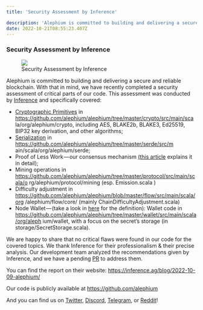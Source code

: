 ```yaml
---
title: 'Security Assessment by Inference'

description: 'Alephium is committed to building and delivering a secure and reliable blockchain. With that in mind, we have recently completed a security…'
date: 2022-10-21T08:55:23.407Z
---
```


### Security Assessment by Inference

<figure id="2c69" class="graf graf--figure graf-after--h3">
<img src="https://cdn-images-1.medium.com/max/800/1*KQRVW_KbI_dXN3R5C_PR_A.jpeg" class="graf-image" data-image-id="1*KQRVW_KbI_dXN3R5C_PR_A.jpeg" data-width="1024" data-height="576" data-is-featured="true" />
<figcaption>Security Assessment by Inference</figcaption>
</figure>

Alephium is committed to building and delivering a secure and reliable blockchain. With that in mind, we have recently completed a security assessment of critical parts of our code. This assessment was conducted by <a href="https://inference.ag/" class="markup--anchor markup--p-anchor" data-href="https://inference.ag/" rel="noopener" target="_blank">Inference</a> and specifically covered:

- <span id="2e97"><a href="https://en.wikipedia.org/wiki/Cryptographic_primitive" class="markup--anchor markup--li-anchor" data-href="https://en.wikipedia.org/wiki/Cryptographic_primitive" rel="noopener" target="_blank">Cryptographic Primitives</a> in <a href="https://github.com/alephium/alephium/tree/master/crypto/src/main/sca" class="markup--anchor markup--li-anchor" data-href="https://github.com/alephium/alephium/tree/master/crypto/src/main/sca" rel="noopener" target="_blank">https://github.com/alephium/alephium/tree/master/crypto/src/main/sca la/org/alephium/crypto</a>, including AES, BLAKE2b, BLAKE3, Ed25519, BIP32 key derivation, and other algorithms;</span>
- <span id="f5fa"><a href="https://en.wikipedia.org/wiki/Serialization" class="markup--anchor markup--li-anchor" data-href="https://en.wikipedia.org/wiki/Serialization" rel="noopener" target="_blank">Serialization</a> in <a href="https://github.com/alephium/alephium/tree/master/serde/src/m" class="markup--anchor markup--li-anchor" data-href="https://github.com/alephium/alephium/tree/master/serde/src/m" rel="noopener" target="_blank">https://github.com/alephium/alephium/tree/master/serde/src/m ain/scala/org/alephium/serde</a>;</span>
- <span id="665d">Proof of Less Work — our consensus mechanism <a href="https://medium.com/@alephium/tech-talk-1-the-ultimate-guide-to-proof-of-less-work-the-universe-and-everything-ba70644ab301" class="markup--anchor markup--li-anchor" data-href="https://medium.com/@alephium/tech-talk-1-the-ultimate-guide-to-proof-of-less-work-the-universe-and-everything-ba70644ab301" target="_blank">(this article</a> explains it in detail);</span>
- <span id="0dc3">Mining operations in <a href="https://github.com/alephium/alephium/tree/master/protocol/src/main/scala/o" class="markup--anchor markup--li-anchor" data-href="https://github.com/alephium/alephium/tree/master/protocol/src/main/scala/o" rel="noopener" target="_blank">https://github.com/alephium/alephium/tree/master/protocol/src/main/scala/o rg/alephium/protocol/mining</a> (esp. Emission.scala )</span>
- <span id="706c">Difficulty adjustment in <a href="https://github.com/alephium/alephium/blob/master/flow/src/main/scala/org" class="markup--anchor markup--li-anchor" data-href="https://github.com/alephium/alephium/blob/master/flow/src/main/scala/org" rel="noopener" target="_blank">https://github.com/alephium/alephium/blob/master/flow/src/main/scala/org /alephium/flow/core/</a> (mainly ChainDifficultyAdjustment.scala)</span>
- <span id="9f9b">Node Wallet — (take a look in <a href="https://medium.com/@alephium/ttxoo-2-the-road-to-self-custody-cfea4ae89444" class="markup--anchor markup--li-anchor" data-href="https://medium.com/@alephium/ttxoo-2-the-road-to-self-custody-cfea4ae89444" target="_blank">here</a> for the definition): Wallet code in <a href="https://github.com/alephium/alephium/tree/master/wallet/src/main/scala/org/aleph" class="markup--anchor markup--li-anchor" data-href="https://github.com/alephium/alephium/tree/master/wallet/src/main/scala/org/aleph" rel="noopener" target="_blank">https://github.com/alephium/alephium/tree/master/wallet/src/main/scala/org/aleph ium/wallet</a>, with a focus on the secret’s storage (in storage/SecretStorage.scala).</span>

We are happy to share that no critical flaws were found in our code for the covered topics. We thank Inference for their professionalism & their precise analysis. Our development team analyzed the recommendations given by Inference, and we have a pending <a href="https://github.com/alephium/alephium/pull/743" class="markup--anchor markup--p-anchor" data-href="https://github.com/alephium/alephium/pull/743" rel="noopener" target="_blank">PR</a> to address them.

You can find the report on their website: <a href="https://inference.ag/blog/2022-10-09-alephium/" class="markup--anchor markup--p-anchor" data-href="https://inference.ag/blog/2022-10-09-alephium/" rel="noopener" target="_blank">https://inference.ag/blog/2022-10-09-alephium/</a>

Our code is publicly available at <a href="https://github.com/alephium" class="markup--anchor markup--p-anchor" data-href="https://github.com/alephium" rel="noopener" target="_blank">https://github.com/alephium</a>

And you can find us on <a href="https://twitter.com/alephium" class="markup--anchor markup--p-anchor" data-href="https://twitter.com/alephium" rel="noopener ugc nofollow noopener" target="_blank">Twitter</a>, <a href="https://discord.gg/h7cXXy4FEY" class="markup--anchor markup--p-anchor" data-href="https://discord.gg/h7cXXy4FEY" rel="noopener ugc nofollow noopener" target="_blank">Discord</a>, <a href="https://t.me/Alephium_Announcement" class="markup--anchor markup--p-anchor" data-href="https://t.me/Alephium_Announcement" rel="noopener ugc nofollow noopener" target="_blank">Telegram</a>, or <a href="https://www.reddit.com/r/Alephium/" class="markup--anchor markup--p-anchor" data-href="https://www.reddit.com/r/Alephium/" rel="noopener ugc nofollow noopener" target="_blank">Reddit</a>!
